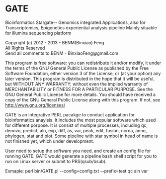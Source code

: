 GATE
====
Bioinformatics Stargate--
Genomics integrated Applications, also for Transcriptomics, Epigenetics experiential analysis pipeline Mainly situable for illumina sequencing platform

  Copyright (c) 2012 - 2013 - BENM(Binxiao) Feng                        
  All Rights Reserved                                                   
  Send all comments to BENM - BinxiaoFeng\@gmail.com                     
                                                                        
  This program is free software: you can redistribute it and/or modify, it under the terms of the GNU General Public License as published by the Free Software Foundation, either version 3 of the License, or (at your option) any later version. This program is distributed in the hope that it will be useful, but WITHOUT ANY WARRANTY; without even the implied warranty of MERCHANTABILITY or FITNESS FOR A PARTICULAR PURPOSE.  See the GNU General Public License for more details. You should have received a copy of the GNU General Public License along with this program.  If not, see <http://www.gnu.org/licenses/>
  
GATE is an integrative PERL pacakge to conduct application for bioinformatics anaylsis. It includes the most popular software which used for different porpose. It is consist of multiple processes, including qc, denovo, predict, aln, exp, diff, as, var, peak, edit, fusion, ncrna, anno, phylogen, stat and plot. Some pipeline with star symbol in head of name is not finished yet, which under development.

User need to setup the software you need, and create an config file for running GATE. GATE would generate a pipeline bash shell script for you to run on Linux server or submit to PBS(qsub/bsub).

Exmaple: perl bin/GATE.pl --config=config.txt --prefix=test qc aln var
